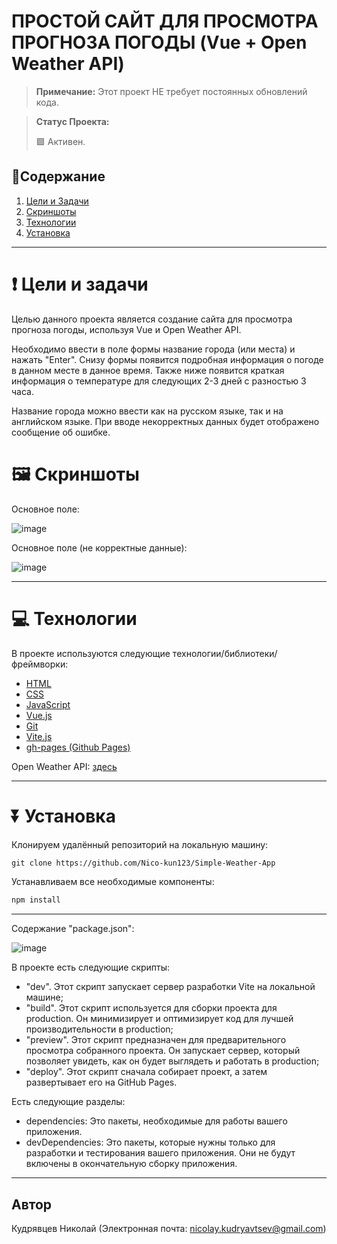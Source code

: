 # ПРОСТОЙ САЙТ ДЛЯ ПРОСМОТРА ПРОГНОЗА ПОГОДЫ (Vue + Open Weather API)

> **Примечание:** Этот проект НЕ требует постоянных обновлений кода.

> **Статус Проекта:**
>
> 🟩 Активен.

## 📑Содержание

1. [Цели и Задачи](#-цели-и-задачи)
2. [Скриншоты](#-скриншоты)
3. [Технологии](#-технологии)
4. [Установка](#-установка)

---

# ❗ Цели и задачи

Целью данного проекта является создание сайта для просмотра прогноза погоды, используя Vue и Open Weather API.

Необходимо ввести в поле формы название города (или места) и нажать "Enter". Снизу формы появится подробная информация о погоде в данном месте в данное время. Также ниже появится краткая информация о температуре для следующих 2-3 дней с разностью 3 часа.

Название города можно ввести как на русском языке, так и на английском языке. При вводе некорректных данных будет отображено сообщение об ошибке.

# 🖼 Скриншоты

Основное поле:

![image](https://github.com/Nico-kun123/Simple-Weather-App/assets/77405288/52651537-ad97-4638-82e3-4cdd9ed36d4b)

Основное поле (не корректные данные):

![image](https://github.com/Nico-kun123/Simple-Weather-App/assets/77405288/a2adee10-1d40-44f0-ab32-e23213af13ff)

---

# 💻 Технологии

В проекте используются следующие технологии/библиотеки/фреймворки:

- [HTML](https://developer.mozilla.org/ru/docs/Learn/HTML/Introduction_to_HTML)
- [CSS](https://developer.mozilla.org/en-US/docs/Web/CSS)
- [JavaScript](https://developer.mozilla.org/en-US/docs/Web/JavaScript)
- [Vue.js](https://nodejs.org/)
- [Git](https://git-scm.com/)
- [Vite.js](https://vitejs.dev)
- [gh-pages (Github Pages)](https://docs.github.com/en/pages/getting-started-with-github-pages/creating-a-github-pages-site)

Open Weather API: [здесь](https://openweathermap.org)

---

# ⏬ Установка

Клонируем удалённый репозиторий на локальную машину:

```markdown
git clone https://github.com/Nico-kun123/Simple-Weather-App
```

Устанавливаем все необходимые компоненты:

``` markdown
npm install
```

---

Содержание "package.json":

![image](https://github.com/Nico-kun123/Simple-Weather-App/assets/77405288/6275e651-cf5e-4b2d-bf8f-53b62217d874)

В проекте есть следующие скрипты:

- "dev". Этот скрипт запускает сервер разработки Vite на локальной машине;
- "build". Этот скрипт используется для сборки проекта для production. Он минимизирует и оптимизирует код для лучшей производительности в production;
- "preview". Этот скрипт предназначен для предварительного просмотра собранного проекта. Он запускает сервер, который позволяет увидеть, как он будет выглядеть и работать в production;
- "deploy". Этот скрипт сначала собирает проект, а затем развертывает его на GitHub Pages.

Есть следующие разделы:

- dependencies: Это пакеты, необходимые для работы вашего приложения.
- devDependencies: Это пакеты, которые нужны только для разработки и тестирования вашего приложения. Они не будут включены в окончательную сборку приложения.

---

## Автор

Кудрявцев Николай (Электронная почта: nicolay.kudryavtsev@gmail.com)
